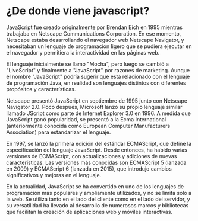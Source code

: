 # ¿De donde viene javascript?

JavaScript fue creado originalmente por Brendan Eich en 1995 mientras trabajaba en Netscape Communications Corporation. En ese momento, Netscape estaba desarrollando el navegador web Netscape Navigator, y necesitaban un lenguaje de programación ligero que se pudiera ejecutar en el navegador y permitiera la interactividad en las páginas web.

El lenguaje inicialmente se llamó "Mocha", pero luego se cambió a "LiveScript" y finalmente a "JavaScript" por razones de marketing. Aunque el nombre "JavaScript" podría sugerir que está relacionado con el lenguaje de programación Java, en realidad son lenguajes distintos con diferentes propósitos y características.

Netscape presentó JavaScript en septiembre de 1995 junto con Netscape Navigator 2.0. Poco después, Microsoft lanzó su propio lenguaje similar llamado JScript como parte de Internet Explorer 3.0 en 1996. A medida que JavaScript ganó popularidad, se presentó a la Ecma International (anteriormente conocida como European Computer Manufacturers Association) para estandarizar el lenguaje.

En 1997, se lanzó la primera edición del estándar ECMAScript, que define la especificación del lenguaje JavaScript. Desde entonces, ha habido varias versiones de ECMAScript, con actualizaciones y adiciones de nuevas características. Las versiones más conocidas son ECMAScript 5 (lanzada en 2009) y ECMAScript 6 (lanzada en 2015), que introdujo cambios significativos y mejoras en el lenguaje.

En la actualidad, JavaScript se ha convertido en uno de los lenguajes de programación más populares y ampliamente utilizados, y no se limita solo a la web. Se utiliza tanto en el lado del cliente como en el lado del servidor, y su versatilidad ha llevado al desarrollo de numerosos marcos y bibliotecas que facilitan la creación de aplicaciones web y móviles interactivas.
